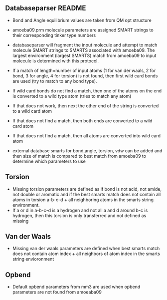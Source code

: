 ## Databaseparser README
* Bond and Angle equilibrium values are taken from QM opt structure
* amoeba09.prm molecule parameters are assigned SMART strings to their corresponding tinker type numbers
* databaseparser will fragment the input molecule and attempt to match molecule SMART strings to SMARTS associated with amoeba09. The largest environment (largest SMARTS) match from amoeba09 to input molecule is determined with this protocol.
* If a match of length=number of input atoms (1 for van der waals, 2 for bond, 3 for angle, 4 for torsion) is not found, then first wild card bonds are used (try to match to any bond type).
* If wild card bonds do not find a match, then one of the atoms on the end is converted to a wild type atom (tries to match any atom)
* If that does not work, then next the other end of the string is converted to a wild card atom
* If that does not find a match, then both ends are converted to a wild card atom
* If that does not find a match, then all atoms are converted into wild card atom


* external database smarts for bond,angle, torsion, vdw can be added and then size of match is compared to best match from amoeba09 to determine which parameters to use
## Torsion
* Missing torsion parameters are defined as if bond is not acid, not amide, not double or aromatic and if the best smarts match does not contain all atoms in torsion a-b-c-d + all neighboring atoms in the smarts string environment.
* If a or d in a-b-c-d is a hydrogen and not all a and d around b-c is hydrogen, then this torsion is only transferred and not defined as missing

## Van der Waals
* Missing van der waals parameters are defined when best smarts match does not contain atom index + all neighbors of atom index in the smarts string envioronment


## Opbend
* Default opbend parameters from mm3 are used when opbend parameters are not found from amoeaba09

